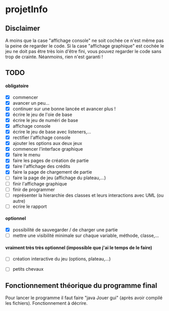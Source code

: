 # projetInfo

## Disclaimer
A moins que la case "affichage console" ne soit cochée ce n'est même pas la peine de regarder le code.
Si la case "affichage graphique" est cochée le jeu ne doit pas être très loin d'être fini, vous pouvez regarder le code sans trop de crainte.
Néanmoins, rien n'est garanti !

## TODO

#### obligatoire
- [x] commencer
- [x] avancer un peu...
- [x] continuer sur une bonne lancée et avancer plus !
- [x] écrire le jeu de l'oie de base
- [x] écrire le jeu de numéri de base
- [x] affichage console
- [x] écrire le jeu de base avec listeners,...
- [x] rectifier l'affichage console
- [x] ajouter les options aux deux jeux
- [x] commencer l'interface graphique
- [x] faire le menu
- [x] faire les pages de création de partie
- [x] faire l'affichage des crédits
- [x] faire la page de chargement de partie
- [ ] faire la page de jeu (affichage du plateau,...)
- [ ] finir l'affichage graphique
- [ ] finir de programmer
- [ ] représenter la hierarchie des classes et leurs interactions avec UML (ou autre)
- [ ] ecrire le rapport

#### optionnel
- [x] possibilité de sauvegarder / de charger une partie
- [ ] mettre une visibilité minimale sur chaque variable, méthode, classe,...

#### vraiment très très optionnel (impossible que j'ai le temps de le faire)
- [ ] création interactive du jeu (options, plateau,...)
- [ ] petits chevaux


## Fonctionnement théorique du programme final
Pour lancer le programme il faut faire "java Jouer gui" (après avoir compilé les fichiers).
Fonctionnement à décrire.